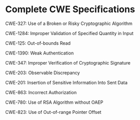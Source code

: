 

# Complete CWE Specifications

CWE-327: Use of a Broken or Risky Cryptographic Algorithm

CWE-1284: Improper Validation of Specified Quantity in Input

CWE-125: Out-of-bounds Read

CWE-1390: Weak Authentication

CWE-347: Improper Verification of Cryptographic Signature

CWE-203: Observable Discrepancy

CWE-201: Insertion of Sensitive Information Into Sent Data

CWE-863: Incorrect Authorization

CWE-780: Use of RSA Algorithm without OAEP

CWE-823: Use of Out-of-range Pointer Offset